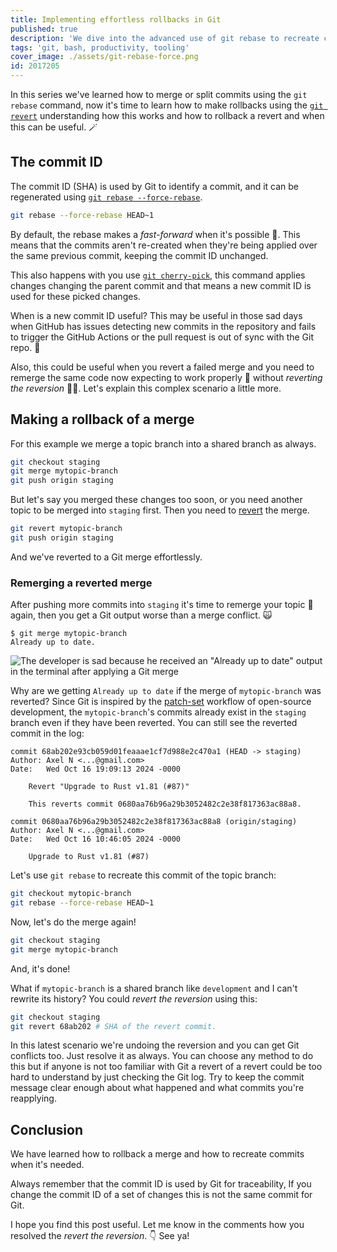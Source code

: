 ```yaml
---
title: Implementing effortless rollbacks in Git
published: true
description: 'We dive into the advanced use of git rebase to recreate commits, especially useful when GitHub struggles with commit detection.'
tags: 'git, bash, productivity, tooling'
cover_image: ./assets/git-rebase-force.png
id: 2017205
---
```


In this series we've learned how to merge or split commits using the `git rebase` command, now it's time to learn how to make rollbacks using the [`git revert`](https://git-scm.com/docs/git-revert) understanding how this works and how to rollback a revert and when this can be useful. 🪄

## The commit ID

The commit ID (SHA) is used by Git to identify a commit, and it can be regenerated using [`git rebase --force-rebase`](https://git-scm.com/docs/git-rebase#Documentation/git-rebase.txt---force-rebase).

```bash
git rebase --force-rebase HEAD~1
```

By default, the rebase makes a _fast-forward_ when it's possible 🤔. This means that the commits aren't re-created when they're being applied over the same previous commit, keeping the commit ID unchanged.

This also happens with you use [`git cherry-pick`](https://git-scm.com/docs/git-cherry-pick), this command applies changes changing the parent commit and that means a new commit ID is used for these picked changes.

When is a new commit ID useful? This may be useful in those sad days when GitHub has issues detecting new commits in the repository and fails to trigger the GitHub Actions or the pull request is out of sync with the Git repo. 🌚

Also, this could be useful when you revert a failed merge and you need to remerge the same code now expecting to work properly 🤞 without _reverting the reversion_  😵‍💫. Let's explain this complex scenario a little more.

## Making a rollback of a merge

For this example we merge a topic branch into a shared branch as always.

```bash
git checkout staging
git merge mytopic-branch
git push origin staging
```

But let's say you merged these changes too soon, or you need another topic to be merged into `staging` first. Then you need to [revert](https://git-scm.com/docs/git-revert) the merge.

```bash
git revert mytopic-branch
git push origin staging
```

And we've reverted to a Git merge effortlessly.

### Remerging a reverted merge

After pushing more commits into `staging` it's time to remerge your topic 🎉 again, then you get a Git output worse than a merge conflict. 🙀

```text
$ git merge mytopic-branch
Already up to date.
```

![The developer is sad because he received an "Already up to date" output in the terminal after applying a Git merge](https://dev-to-uploads.s3.amazonaws.com/uploads/articles/0k4f4c3ktcg6iuoybvv1.jpg)

Why are we getting `Already up to date` if the merge of `mytopic-branch` was reverted? Since Git is inspired by the [patch-set](https://en.wikipedia.org/wiki/Patch_(computing)) workflow of open-source development, the `mytopic-branch`'s commits already exist in the `staging` branch even if they have been reverted. You can still see the reverted commit in the log:

```text
commit 68ab202e93cb059d01feaaae1cf7d988e2c470a1 (HEAD -> staging)
Author: Axel N <...@gmail.com>
Date:   Wed Oct 16 19:09:13 2024 -0000

    Revert "Upgrade to Rust v1.81 (#87)"

    This reverts commit 0680aa76b96a29b3052482c2e38f817363ac88a8.

commit 0680aa76b96a29b3052482c2e38f817363ac88a8 (origin/staging)
Author: Axel N <...@gmail.com>
Date:   Wed Oct 16 10:46:05 2024 -0000

    Upgrade to Rust v1.81 (#87)
```

Let's use `git rebase` to recreate this commit of the topic branch:

```bash
git checkout mytopic-branch
git rebase --force-rebase HEAD~1
```

Now, let's do the merge again!

```bash
git checkout staging
git merge mytopic-branch
```

And, it's done!

What if `mytopic-branch` is a shared branch like `development` and I can't rewrite its history? You could _revert the reversion_ using this:

```bash
git checkout staging
git revert 68ab202 # SHA of the revert commit.
```

In this latest scenario we're undoing the reversion and you can get Git conflicts too. Just resolve it as always. You can choose any method to do this but if anyone is not too familiar with Git a revert of a revert could be too hard to understand by just checking the Git log. Try to keep the commit message clear enough about what happened and what commits you're reapplying.

## Conclusion

We have learned how to rollback a merge and how to recreate commits when it's needed.

Always remember that the commit ID is used by Git for traceability, If you change the commit ID of a set of changes this is not the same commit for Git.

I hope you find this post useful. Let me know in the comments how you resolved the _revert the reversion_. 👇 See ya!
